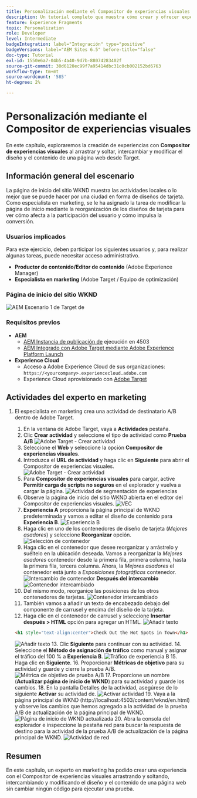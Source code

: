 ```yaml
---
title: Personalización mediante el Compositor de experiencias visuales de Adobe Target
description: Un tutorial completo que muestra cómo crear y ofrecer experiencias personalizadas con el Compositor de experiencias visuales (VEC) de Adobe Target.
feature: Experience Fragments
topic: Personalization
role: Developer
level: Intermediate
badgeIntegration: label="Integración" type="positive"
badgeVersions: label="AEM Sites 6.5" before-title="false"
doc-type: Tutorial
exl-id: 1550e6a7-04b5-4a40-9d7b-88074283402f
source-git-commit: 30d6120ec99f7a95414dbc31c0cb002152bd6763
workflow-type: tm+mt
source-wordcount: '585'
ht-degree: 2%

---
```


# Personalización mediante el Compositor de experiencias visuales

En este capítulo, exploraremos la creación de experiencias con **Compositor de experiencias visuales** al arrastrar y soltar, intercambiar y modificar el diseño y el contenido de una página web desde Target.

## Información general del escenario

La página de inicio del sitio WKND muestra las actividades locales o lo mejor que se puede hacer por una ciudad en forma de diseños de tarjeta. Como especialista en marketing, se le ha asignado la tarea de modificar la página de inicio mediante la reorganización de los diseños de tarjeta para ver cómo afecta a la participación del usuario y cómo impulsa la conversión.

### Usuarios implicados

Para este ejercicio, deben participar los siguientes usuarios y, para realizar algunas tareas, puede necesitar acceso administrativo.

* **Productor de contenido/Editor de contenido** (Adobe Experience Manager)
* **Especialista en marketing** (Adobe Target / Equipo de optimización)

### Página de inicio del sitio WKND

![AEM Escenario 1 de Target de](assets/personalization-use-case-3/aem-target-use-case-3.png)

### Requisitos previos

* **AEM**
   * [AEM Instancia de publicación de](./implementation.md#getting-aem) ejecución en 4503
   * [AEM Integrado con Adobe Target mediante Adobe Experience Platform Launch](./using-launch-adobe-io.md#aem-target-using-launch-by-adobe)
* **Experience Cloud**
   * Acceso a Adobe Experience Cloud de sus organizaciones: `https://<yourcompany>.experiencecloud.adobe.com`
   * Experience Cloud aprovisionado con [Adobe Target](https://experiencecloud.adobe.com)

## Actividades del experto en marketing

1. El especialista en marketing crea una actividad de destinatario A/B dentro de Adobe Target.
   1. En la ventana de Adobe Target, vaya a **Actividades** pestaña.
   2. Clic **Crear actividad** y seleccione el tipo de actividad como **Prueba A/B**
      ![Adobe Target - Crear actividad](assets/personalization-use-case-2/create-ab-activity.png)
   3. Seleccione el **Web** y seleccione la opción **Compositor de experiencias visuales**.
   4. Introduzca el **URL de actividad** y haga clic en **Siguiente** para abrir el Compositor de experiencias visuales.
      ![Adobe Target - Crear actividad](assets/personalization-use-case-2/create-activity-ab-name.png)
   5. Para **Compositor de experiencias visuales** para cargar, active **Permitir carga de scripts no seguros** en el explorador y vuelva a cargar la página.
      ![Actividad de segmentación de experiencias](assets/personalization-use-case-1/load-unsafe-scripts.png)
   6. Observe la página de inicio del sitio WKND abierta en el editor del Compositor de experiencias visuales.
      ![VEC](assets/personalization-use-case-2/vec.png)
   7. **Experiencia A** proporciona la página principal de WKND predeterminada y vamos a editar el diseño de contenido para **Experiencia B**.
      ![Experiencia B](assets/personalization-use-case-3/use-case3-experience-b.png)
   8. Haga clic en uno de los contenedores de diseño de tarjeta (*Mejores asadores*) y seleccione **Reorganizar** opción.
      ![Selección de contenedor](assets/personalization-use-case-3/container-selection.png)
   9. Haga clic en el contenedor que desee reorganizar y arrástrelo y suéltelo en la ubicación deseada. Vamos a reorganizar la *Mejores asadores* contenedor desde la primera fila, primera columna, hasta la primera fila, tercera columna. Ahora, la *Mejores asadores* el contenedor está junto a *Exposiciones fotográficas* contenedor.
      ![Intercambio de contenedor](assets/personalization-use-case-3/container-swap.png)
      **Después del intercambio**
      ![Contenedor intercambiado](assets/personalization-use-case-3/after-swap-1-3.png)
   10. Del mismo modo, reorganice las posiciones de los otros contenedores de tarjetas.
      ![Contenedor intercambiado](assets/personalization-use-case-3/after-swap-all.png)
   11. También vamos a añadir un texto de encabezado debajo del componente de carrusel y encima del diseño de la tarjeta.
   12. Haga clic en el contenedor de carrusel y seleccione **Insertar después > HTML** opción para agregar un HTML.
      ![Añadir texto](assets/personalization-use-case-3/add-text.png)

      ```html
      <h1 style="text-align:center">Check Out the Hot Spots in Town</h1>
      ```

      ![Añadir texto](assets/personalization-use-case-3/after-changes.png)
   13. Clic **Siguiente** para continuar con su actividad.
   14. Seleccione el **Método de asignación de tráfico** como manual y asignar el tráfico del 100 % a **Experiencia B**.
      ![Tráfico de experiencia B](assets/personalization-use-case-2/traffic.png)
   15. Haga clic en **Siguiente**.
   16. Proporcionar **Métricas de objetivo** para su actividad y guarde y cierre la prueba A/B.
      ![Métrica de objetivo de prueba A/B](assets/personalization-use-case-2/goal-metric.png)
   17. Proporcione un nombre (**Actualizar página de inicio de WKND**) para su actividad y guarde los cambios.
   18. En la pantalla Detalles de la actividad, asegúrese de lo siguiente **Activar** su actividad de.
      ![Activar actividad](assets/personalization-use-case-3/save-activity.png)
   19. Vaya a la página principal de WKND (http://localhost:4503/content/wknd/en.html) y observe los cambios que hemos agregado a la actividad de la prueba A/B de actualización de la página principal de WKND.
      ![Página de inicio de WKND actualizada](assets/personalization-use-case-3/activity-result.png)
   20. Abra la consola del explorador e inspeccione la pestaña red para buscar la respuesta de destino para la actividad de la prueba A/B de actualización de la página principal de WKND.
      ![Actividad de red](assets/personalization-use-case-3/activity-result.png)

## Resumen

En este capítulo, un experto en marketing ha podido crear una experiencia con el Compositor de experiencias visuales arrastrando y soltando, intercambiando y modificando el diseño y el contenido de una página web sin cambiar ningún código para ejecutar una prueba.
